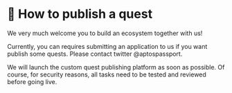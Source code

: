 # 📡 How to publish a quest

We very much welcome you to build an ecosystem together with us!

Currently, you can requires submitting an application to us if you want publish some quests. Please contact twitter @aptospassport.

We will launch the custom quest publishing platform as soon as possible. Of course, for security reasons, all tasks need to be tested and reviewed before going live.
